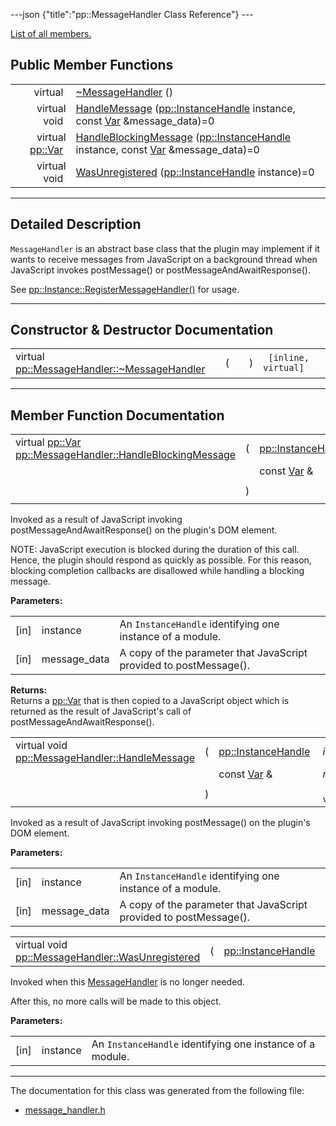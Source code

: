 ---json {"title":"pp::MessageHandler Class Reference"} ---

[List of all members.](/docs/native-client/pepper_stable/cpp/classpp_1_1_message_handler-members/)

Public Member Functions
-----------------------

<table><tbody><tr class="odd"><td style="text-align: right;">virtual </td><td><a href="/docs/native-client/pepper_stable/cpp/classpp_1_1_message_handler#a7dca8d4b899382782aaa163fb2654b83" class="el">~MessageHandler</a> ()</td></tr><tr class="even"><td style="text-align: right;">virtual void </td><td><a href="/docs/native-client/pepper_stable/cpp/classpp_1_1_message_handler#a1040f95297420067a69000612bbe6c06" class="el">HandleMessage</a> (<a href="/docs/native-client/pepper_stable/cpp/classpp_1_1_instance_handle/" class="el">pp::InstanceHandle</a> instance, const <a href="/docs/native-client/pepper_stable/cpp/classpp_1_1_var/" class="el">Var</a> &amp;message_data)=0</td></tr><tr class="odd"><td style="text-align: right;">virtual <a href="/docs/native-client/pepper_stable/cpp/classpp_1_1_var/" class="el">pp::Var</a> </td><td><a href="/docs/native-client/pepper_stable/cpp/classpp_1_1_message_handler#a37212226dba86f1bf900016116fabdfe" class="el">HandleBlockingMessage</a> (<a href="/docs/native-client/pepper_stable/cpp/classpp_1_1_instance_handle/" class="el">pp::InstanceHandle</a> instance, const <a href="/docs/native-client/pepper_stable/cpp/classpp_1_1_var/" class="el">Var</a> &amp;message_data)=0</td></tr><tr class="even"><td style="text-align: right;">virtual void </td><td><a href="/docs/native-client/pepper_stable/cpp/classpp_1_1_message_handler#ac19edb6318796c337865e39d764ed322" class="el">WasUnregistered</a> (<a href="/docs/native-client/pepper_stable/cpp/classpp_1_1_instance_handle/" class="el">pp::InstanceHandle</a> instance)=0</td></tr></tbody></table>

------------------------------------------------------------------------

<span id="details" class="anchor" style="margin: 0;"></span>

Detailed Description
--------------------

`MessageHandler` is an abstract base class that the plugin may implement if it wants to receive messages from JavaScript on a background thread when JavaScript invokes postMessage() or postMessageAndAwaitResponse().

See <a href="/docs/native-client/pepper_stable/cpp/classpp_1_1_instance#a5b5b1a66eda2d0e6884de8f7e25e2346" class="el" title="Dev-Channel Only.">pp::Instance::RegisterMessageHandler()</a> for usage.

------------------------------------------------------------------------

Constructor & Destructor Documentation
--------------------------------------

<span id="a7dca8d4b899382782aaa163fb2654b83" class="anchor" style="margin: 0;"></span>

<table><tbody><tr class="odd"><td>virtual <a href="/docs/native-client/pepper_stable/cpp/classpp_1_1_message_handler#a7dca8d4b899382782aaa163fb2654b83" class="el">pp::MessageHandler::~MessageHandler</a></td><td>(</td><td></td><td>)</td><td><code> [inline, virtual]</code></td></tr></tbody></table>

------------------------------------------------------------------------

Member Function Documentation
-----------------------------

<span id="a37212226dba86f1bf900016116fabdfe" class="anchor" style="margin: 0;"></span>

<table><tbody><tr class="odd"><td>virtual <a href="/docs/native-client/pepper_stable/cpp/classpp_1_1_var/" class="el">pp::Var</a> <a href="/docs/native-client/pepper_stable/cpp/classpp_1_1_message_handler#a37212226dba86f1bf900016116fabdfe" class="el">pp::MessageHandler::HandleBlockingMessage</a></td><td>(</td><td><a href="/docs/native-client/pepper_stable/cpp/classpp_1_1_instance_handle/" class="el">pp::InstanceHandle</a> </td><td><em>instance</em>,</td></tr><tr class="even"><td></td><td></td><td>const <a href="/docs/native-client/pepper_stable/cpp/classpp_1_1_var/" class="el">Var</a> &amp; </td><td><em>message_data</em> </td></tr><tr class="odd"><td></td><td>)</td><td></td><td><code> [pure virtual]</code></td></tr></tbody></table>

Invoked as a result of JavaScript invoking postMessageAndAwaitResponse() on the plugin's DOM element.

NOTE: JavaScript execution is blocked during the duration of this call. Hence, the plugin should respond as quickly as possible. For this reason, blocking completion callbacks are disallowed while handling a blocking message.

**Parameters:**  
<table><tbody><tr class="odd"><td>[in]</td><td>instance</td><td>An <code>InstanceHandle</code> identifying one instance of a module.</td></tr><tr class="even"><td>[in]</td><td>message_data</td><td>A copy of the parameter that JavaScript provided to postMessage().</td></tr></tbody></table>

<!-- -->

**Returns:**  
Returns a <a href="/docs/native-client/pepper_stable/cpp/classpp_1_1_var/" class="el" title="A generic type used for passing data types between the module and the page.">pp::Var</a> that is then copied to a JavaScript object which is returned as the result of JavaScript's call of postMessageAndAwaitResponse().

<span id="a1040f95297420067a69000612bbe6c06" class="anchor" style="margin: 0;"></span>

<table><tbody><tr class="odd"><td>virtual void <a href="/docs/native-client/pepper_stable/cpp/classpp_1_1_message_handler#a1040f95297420067a69000612bbe6c06" class="el">pp::MessageHandler::HandleMessage</a></td><td>(</td><td><a href="/docs/native-client/pepper_stable/cpp/classpp_1_1_instance_handle/" class="el">pp::InstanceHandle</a> </td><td><em>instance</em>,</td></tr><tr class="even"><td></td><td></td><td>const <a href="/docs/native-client/pepper_stable/cpp/classpp_1_1_var/" class="el">Var</a> &amp; </td><td><em>message_data</em> </td></tr><tr class="odd"><td></td><td>)</td><td></td><td><code> [pure virtual]</code></td></tr></tbody></table>

Invoked as a result of JavaScript invoking postMessage() on the plugin's DOM element.

**Parameters:**  
<table><tbody><tr class="odd"><td>[in]</td><td>instance</td><td>An <code>InstanceHandle</code> identifying one instance of a module.</td></tr><tr class="even"><td>[in]</td><td>message_data</td><td>A copy of the parameter that JavaScript provided to postMessage().</td></tr></tbody></table>

<span id="ac19edb6318796c337865e39d764ed322" class="anchor" style="margin: 0;"></span>

<table><tbody><tr class="odd"><td>virtual void <a href="/docs/native-client/pepper_stable/cpp/classpp_1_1_message_handler#ac19edb6318796c337865e39d764ed322" class="el">pp::MessageHandler::WasUnregistered</a></td><td>(</td><td><a href="/docs/native-client/pepper_stable/cpp/classpp_1_1_instance_handle/" class="el">pp::InstanceHandle</a> </td><td><em>instance</em></td><td>)</td><td><code> [pure virtual]</code></td></tr></tbody></table>

Invoked when this <a href="/docs/native-client/pepper_stable/cpp/classpp_1_1_message_handler/" class="el" title="MessageHandler is an abstract base class that the plugin may implement if it wants to receive message...">MessageHandler</a> is no longer needed.

After this, no more calls will be made to this object.

**Parameters:**  
<table><tbody><tr class="odd"><td>[in]</td><td>instance</td><td>An <code>InstanceHandle</code> identifying one instance of a module.</td></tr></tbody></table>

------------------------------------------------------------------------

The documentation for this class was generated from the following file:

-   <a href="/docs/native-client/pepper_stable/cpp/message__handler_8h/" class="el">message_handler.h</a>
